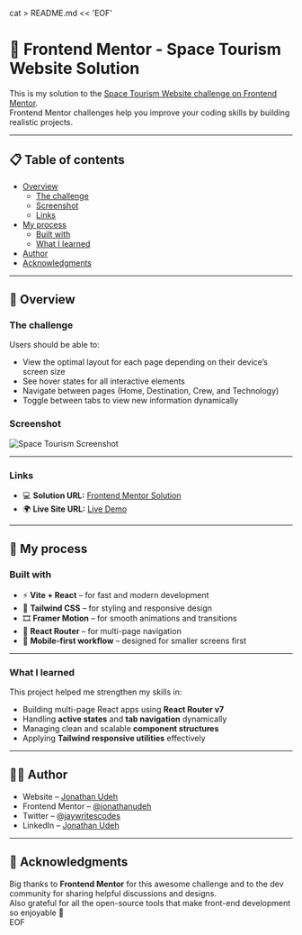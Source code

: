 cat > README.md << 'EOF'

# 🚀 Frontend Mentor - Space Tourism Website Solution

This is my solution to the [Space Tourism Website challenge on Frontend Mentor](https://www.frontendmentor.io/challenges/space-tourism-multipage-website-gRWj1URZ3).  
Frontend Mentor challenges help you improve your coding skills by building realistic projects.

---

## 📋 Table of contents

- [Overview](#overview)
  - [The challenge](#the-challenge)
  - [Screenshot](#screenshot)
  - [Links](#links)
- [My process](#my-process)
  - [Built with](#built-with)
  - [What I learned](#what-i-learned)
- [Author](#author)
- [Acknowledgments](#acknowledgments)

---

## 🌌 Overview

### The challenge

Users should be able to:

- View the optimal layout for each page depending on their device’s screen size
- See hover states for all interactive elements
- Navigate between pages (Home, Destination, Crew, and Technology)
- Toggle between tabs to view new information dynamically

### Screenshot

![Space Tourism Screenshot](./screenshot.jpg)

---

### Links

- 💻 **Solution URL:** [Frontend Mentor Solution](https://www.frontendmentor.io/solutions/space-tourism-site-react-vite-tailwind)
- 🌍 **Live Site URL:** [Live Demo]()

---

## 🧠 My process

### Built with

- ⚡ **Vite + React** – for fast and modern development
- 🎨 **Tailwind CSS** – for styling and responsive design
- 🎞 **Framer Motion** – for smooth animations and transitions
- 🧭 **React Router** – for multi-page navigation
- 📱 **Mobile-first workflow** – designed for smaller screens first

---

### What I learned

This project helped me strengthen my skills in:

- Building multi-page React apps using **React Router v7**
- Handling **active states** and **tab navigation** dynamically
- Managing clean and scalable **component structures**
- Applying **Tailwind responsive utilities** effectively

---

## 👨‍💻 Author

- Website – [Jonathan Udeh](https://jonathanudeh.vercel.app)
- Frontend Mentor – [@jonathanudeh](https://www.frontendmentor.io/profile/jonathanudeh)
- Twitter – [@jaywritescodes](https://twitter.com/jaywritescodes)
- LinkedIn – [Jonathan Udeh](https://linkedin.com/in/jonathan-udeh-a86766329)

---

## 🙏 Acknowledgments

Big thanks to **Frontend Mentor** for this awesome challenge and to the dev community for sharing helpful discussions and designs.  
Also grateful for all the open-source tools that make front-end development so enjoyable 💙  
EOF
